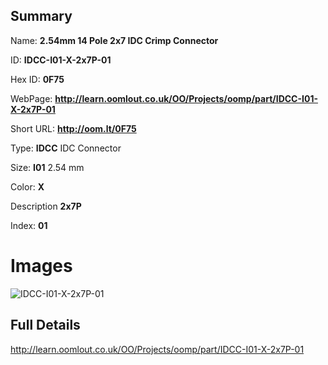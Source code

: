 

## Summary
 
Name: __2.54mm 14 Pole 2x7 IDC Crimp Connector__

ID: __IDCC-I01-X-2x7P-01__

Hex ID: __0F75__

WebPage: __http://learn.oomlout.co.uk/OO/Projects/oomp/part/IDCC-I01-X-2x7P-01__

Short URL: __http://oom.lt/0F75__


Type: __IDCC__ IDC Connector 

Size: __I01__ 2.54 mm 

Color: __X__  

Description __2x7P__  

Index: __01__


 # Images
![IDCC-I01-X-2x7P-01](http://oomlout.com/oomp-gen/parts/IDCC-I01-X-2x7P-01/IDCC-I01-X-2x7P-01_420.jpg)



 ## Full Details

 http://learn.oomlout.co.uk/OO/Projects/oomp/part/IDCC-I01-X-2x7P-01















